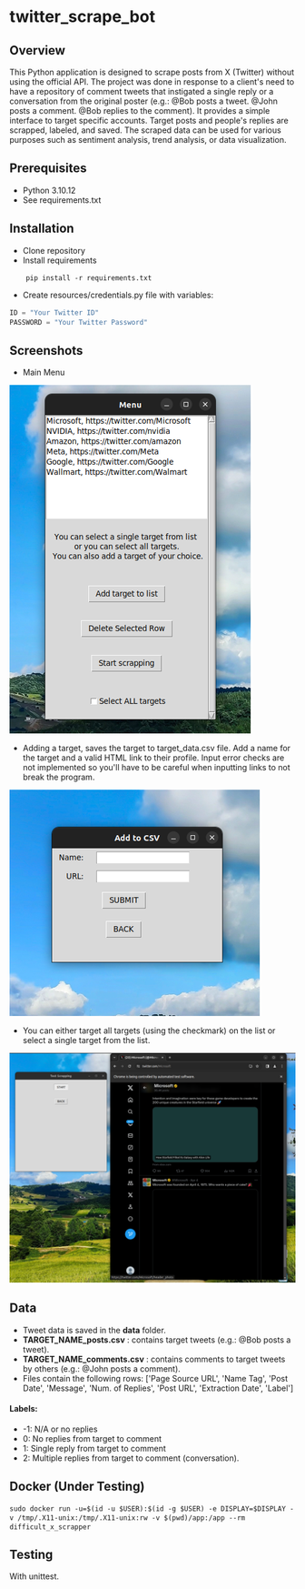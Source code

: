 # twitter_scrape_bot

## Overview

This Python application is designed to scrape posts from X (Twitter) without using the official API. The project was done in response to a client's need to have a repository of comment tweets that instigated a single reply or a conversation from the original poster (e.g.: @Bob posts a tweet. @John posts a comment. @Bob replies to the comment). It provides a simple interface to target specific accounts. Target posts and people's replies are scrapped, labeled, and saved. The scraped data can be used for various purposes such as sentiment analysis, trend analysis, or data visualization.

## Prerequisites
- Python 3.10.12
- See requirements.txt

## Installation
- Clone repository
- Install requirements
```
    pip install -r requirements.txt
```
- Create resources/credentials.py file with variables:
```python
ID = "Your Twitter ID"
PASSWORD = "Your Twitter Password"
```
## Screenshots
- Main Menu
  
![main_menu screenshot](https://github.com/casaArseniy/twitter_scrape_bot/blob/main/readme_images/main_menu.png)

- Adding a target, saves the target to target_data.csv file. Add a name for the target and a valid HTML link to their profile. Input error checks are not implemented so you'll have to be careful when inputting links to not break the program.

  
![add_target screenshot](https://github.com/casaArseniy/twitter_scrape_bot/blob/main/readme_images/add_target.png)

- You can either target all targets (using the checkmark) on the list or select a single target from the list.
  
![start screenshot](https://github.com/casaArseniy/twitter_scrape_bot/blob/main/readme_images/start.png)

## Data
- Tweet data is saved in the **data** folder.
- **TARGET_NAME_posts.csv** : contains target tweets (e.g.: @Bob posts a tweet).
- **TARGET_NAME_comments.csv** : contains comments to target tweets by others (e.g.: @John posts a comment).
- Files contain the following rows: ['Page Source URL', 'Name Tag', 'Post Date', 'Message', 'Num. of Replies', 'Post URL', 'Extraction Date', 'Label']
  
#### Labels: 
- -1: N/A or no replies
- 0: No replies from target to comment
- 1: Single reply from target to comment
- 2: Multiple replies from target to comment (conversation).

## Docker (Under Testing)

```
sudo docker run -u=$(id -u $USER):$(id -g $USER) -e DISPLAY=$DISPLAY -v /tmp/.X11-unix:/tmp/.X11-unix:rw -v $(pwd)/app:/app --rm difficult_x_scrapper
```

## Testing
With unittest.

